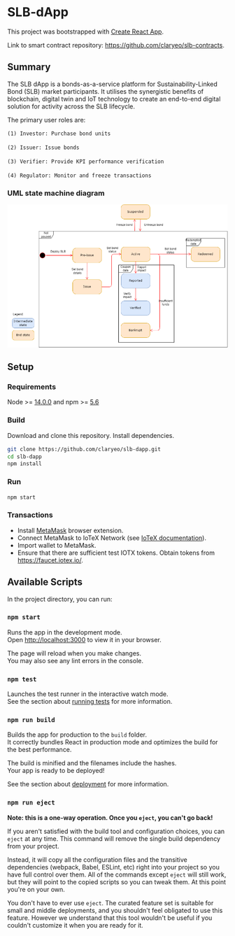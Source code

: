 # SLB-dApp

This project was bootstrapped with [Create React App](https://github.com/facebook/create-react-app).

Link to smart contract repository: https://github.com/claryeo/slb-contracts.

## Summary

The SLB dApp is a bonds-as-a-service platform for Sustainability-Linked Bond (SLB) market participants. It utilises the synergistic benefits of blockchain, digital twin and IoT technology to create an end-to-end digital solution for activity across the SLB lifecycle.

The primary user roles are: 

    (1) Investor: Purchase bond units

    (2) Issuer: Issue bonds

    (3) Verifier: Provide KPI performance verification 

    (4) Regulator: Monitor and freeze transactions

### UML state machine diagram 

![UML state machine](./img/uml_state_machine.png)

## Setup

### Requirements

Node >= [14.0.0](https://nodejs.org/en/) and npm >= [5.6](https://docs.npmjs.com/downloading-and-installing-node-js-and-npm)

### Build

Download and clone this repository. Install dependencies.

```bash
git clone https://github.com/claryeo/slb-dapp.git
cd slb-dapp
npm install
```

### Run

```bash
npm start
```

### Transactions

- Install [MetaMask](https://metamask.io/download/) browser extension.
- Connect MetaMask to IoTeX Network (see [IoTeX documentation](https://docs.iotex.io/get-started/iotex-wallets/metamask)).
- Import wallet to MetaMask.
- Ensure that there are sufficient test IOTX tokens. Obtain tokens from https://faucet.iotex.io/.

## Available Scripts

In the project directory, you can run:

### `npm start`

Runs the app in the development mode.\
Open [http://localhost:3000](http://localhost:3000) to view it in your browser.

The page will reload when you make changes.\
You may also see any lint errors in the console.

### `npm test`

Launches the test runner in the interactive watch mode.\
See the section about [running tests](https://facebook.github.io/create-react-app/docs/running-tests) for more information.

### `npm run build`

Builds the app for production to the `build` folder.\
It correctly bundles React in production mode and optimizes the build for the best performance.

The build is minified and the filenames include the hashes.\
Your app is ready to be deployed!

See the section about [deployment](https://facebook.github.io/create-react-app/docs/deployment) for more information.

### `npm run eject`

**Note: this is a one-way operation. Once you `eject`, you can't go back!**

If you aren't satisfied with the build tool and configuration choices, you can `eject` at any time. This command will remove the single build dependency from your project.

Instead, it will copy all the configuration files and the transitive dependencies (webpack, Babel, ESLint, etc) right into your project so you have full control over them. All of the commands except `eject` will still work, but they will point to the copied scripts so you can tweak them. At this point you're on your own.

You don't have to ever use `eject`. The curated feature set is suitable for small and middle deployments, and you shouldn't feel obligated to use this feature. However we understand that this tool wouldn't be useful if you couldn't customize it when you are ready for it.




<!-- ### Code Splitting

This section has moved here: [https://facebook.github.io/create-react-app/docs/code-splitting](https://facebook.github.io/create-react-app/docs/code-splitting)

### Analyzing the Bundle Size

This section has moved here: [https://facebook.github.io/create-react-app/docs/analyzing-the-bundle-size](https://facebook.github.io/create-react-app/docs/analyzing-the-bundle-size)

### Making a Progressive Web App

This section has moved here: [https://facebook.github.io/create-react-app/docs/making-a-progressive-web-app](https://facebook.github.io/create-react-app/docs/making-a-progressive-web-app)

### Advanced Configuration

This section has moved here: [https://facebook.github.io/create-react-app/docs/advanced-configuration](https://facebook.github.io/create-react-app/docs/advanced-configuration)

### Deployment

This section has moved here: [https://facebook.github.io/create-react-app/docs/deployment](https://facebook.github.io/create-react-app/docs/deployment)

### `npm run build` fails to minify

This section has moved here: [https://facebook.github.io/create-react-app/docs/troubleshooting#npm-run-build-fails-to-minify](https://facebook.github.io/create-react-app/docs/troubleshooting#npm-run-build-fails-to-minify) -->
